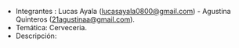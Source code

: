 - Integrantes : Lucas Ayala (lucasayala0800@gmail.com) - Agustina Quinteros (21agustinaa@gmail.com).
- Temática: Cerveceria.
- Descripción: 
